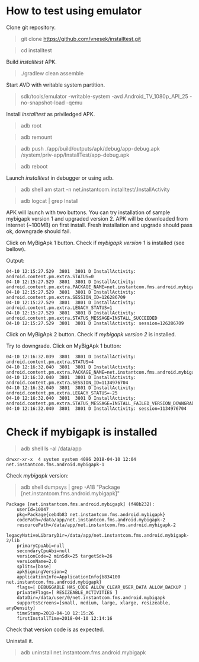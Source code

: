 
How to test using emulator
==========================

Clone git repository.

> git clone https://github.com/vnesek/installtest.git

> cd installtest

Build *installtest* APK.

> ./gradlew clean assemble

Start AVD with writable system partition.

> sdk/tools/emulator -writable-system -avd Android_TV_1080p_API_25 -no-snapshot-load -qemu

Install *installtest* as priviledged APK.

> adb root

> adb remount

> adb push ./app/build/outputs/apk/debug/app-debug.apk /system/priv-app/InstallTest/app-debug.apk

> adb reboot

Launch *installtest* in debugger or using adb.

> adb shell am start -n net.instantcom.installtest/.InstallActivity

> adb logcat | grep Install

APK will launch with two buttons. You can try installation of sample mybigapk version 1 and upgraded
version 2. APK will be downloaded from internet (~100MB) on first install. Fresh installation and
upgrade should pass ok, downgrade should fail.

Click on MyBigApk 1 button. Check if *mybigapk version 1* is installed (see bellow).

Output:

```
04-10 12:15:27.529  3801  3801 D InstallActivity: android.content.pm.extra.STATUS=0
04-10 12:15:27.529  3801  3801 D InstallActivity: android.content.pm.extra.PACKAGE_NAME=net.instantcom.fms.android.mybigapk
04-10 12:15:27.529  3801  3801 D InstallActivity: android.content.pm.extra.SESSION_ID=126286709
04-10 12:15:27.529  3801  3801 D InstallActivity: android.content.pm.extra.LEGACY_STATUS=1
04-10 12:15:27.529  3801  3801 D InstallActivity: android.content.pm.extra.STATUS_MESSAGE=INSTALL_SUCCEEDED
04-10 12:15:27.529  3801  3801 D InstallActivity: session=126286709
```

Click on MyBigApk 2 button. Check if *mybigapk version 2* is installed.

Try to downgrade. Click on MyBigApk 1 button:

```
04-10 12:16:32.039  3801  3801 D InstallActivity: android.content.pm.extra.STATUS=4
04-10 12:16:32.040  3801  3801 D InstallActivity: android.content.pm.extra.PACKAGE_NAME=net.instantcom.fms.android.mybigapk
04-10 12:16:32.040  3801  3801 D InstallActivity: android.content.pm.extra.SESSION_ID=1134976704
04-10 12:16:32.040  3801  3801 D InstallActivity: android.content.pm.extra.LEGACY_STATUS=-25
04-10 12:16:32.040  3801  3801 D InstallActivity: android.content.pm.extra.STATUS_MESSAGE=INSTALL_FAILED_VERSION_DOWNGRADE
04-10 12:16:32.040  3801  3801 D InstallActivity: session=1134976704
```

Check if mybigapk is installed
==============================

> adb shell ls -al /data/app

```
drwxr-xr-x  4 system system 4096 2018-04-10 12:04 net.instantcom.fms.android.mybigapk-1
```

Check *mybigapk* version:

> adb shell dumpsys | grep -A18 "Package \[net.instantcom.fms.android.mybigapk\]"

```
Package [net.instantcom.fms.android.mybigapk] (f48b232):
    userId=10047
    pkg=Package{ceb4b83 net.instantcom.fms.android.mybigapk}
    codePath=/data/app/net.instantcom.fms.android.mybigapk-2
    resourcePath=/data/app/net.instantcom.fms.android.mybigapk-2
    legacyNativeLibraryDir=/data/app/net.instantcom.fms.android.mybigapk-2/lib
    primaryCpuAbi=null
    secondaryCpuAbi=null
    versionCode=2 minSdk=25 targetSdk=26
    versionName=2.0
    splits=[base]
    apkSigningVersion=2
    applicationInfo=ApplicationInfo{b834100 net.instantcom.fms.android.mybigapk}
    flags=[ DEBUGGABLE HAS_CODE ALLOW_CLEAR_USER_DATA ALLOW_BACKUP ]
    privateFlags=[ RESIZEABLE_ACTIVITIES ]
    dataDir=/data/user/0/net.instantcom.fms.android.mybigapk
    supportsScreens=[small, medium, large, xlarge, resizeable, anyDensity]
    timeStamp=2018-04-10 12:15:26
    firstInstallTime=2018-04-10 12:14:16
```

Check that version code is as expected.

Uninstall it.

> adb uninstall net.instantcom.fms.android.mybigapk